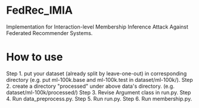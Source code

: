 # FedRec_IMIA
Implementation for Interaction-level Membership Inference Attack Against Federated Recommender Systems.

# How to use
Step 1. put your dataset (already split by leave-one-out) in corresponding directory (e.g. put ml-100k.base and ml-100k.test in dataset/ml-100k/).
Step 2. create a directory "processed" under above data's directory. (e.g. dataset/ml-100k/processed/)
Step 3. Revise Argument class in run.py.
Step 4. Run data_preprocess.py.
Step 5. Run run.py.
Step 6. Run membership.py.
